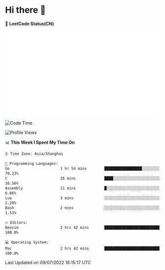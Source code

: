 # Hi there 👋

📝 **LeetCode Status(CN)**

![wsmbsbbz's LeetCode status](https://github.com/wsmbsbbz/wsmbsbbz/blob/main/status.svg)

<!--
**wsmbsbbz/wsmbsbbz** is a ✨ _special_ ✨ repository because its `README.md` (this file) appears on your GitHub profile.

Here are some ideas to get you started:

- 🔭 I’m currently working on ...
- 🌱 I’m currently learning ...
- 👯 I’m looking to collaborate on ...
- 🤔 I’m looking for help with ...
- 💬 Ask me about ...
- 📫 How to reach me: ...
- 😄 Pronouns: ...
- ⚡ Fun fact: ...
-->
<!--START_SECTION:waka-->
![Code Time](http://img.shields.io/badge/Code%20Time-0%20secs-blue)

![Profile Views](http://img.shields.io/badge/Profile%20Views-2-blue)

📊 **This Week I Spent My Time On** 

```text
⌚︎ Time Zone: Asia/Shanghai

💬 Programming Languages: 
Go                       1 hr 54 mins        █████████████████░░░░░░░░   70.23% 
C                        26 mins             ████░░░░░░░░░░░░░░░░░░░░░   16.56% 
Assembly                 11 mins             █░░░░░░░░░░░░░░░░░░░░░░░░   6.86% 
Lua                      3 mins              ░░░░░░░░░░░░░░░░░░░░░░░░░   2.28% 
Bash                     2 mins              ░░░░░░░░░░░░░░░░░░░░░░░░░   1.53%

🔥 Editors: 
Neovim                   2 hrs 42 mins       █████████████████████████   100.0%

💻 Operating System: 
Mac                      2 hrs 42 mins       █████████████████████████   100.0%

```


 Last Updated on 09/07/2022 16:15:17 UTC
<!--END_SECTION:waka-->
